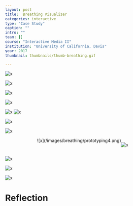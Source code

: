 ```yaml
---
layout: post
title:  Breathing Visualizer
categories: interactive
type: "Case Study"
caption: ""
intro: ""
team: []
course: "Interactive Media II"
institution: "University of California, Davis"
year: 2017
thumbnail: thumbnails/thumb-breathing.gif

---
```

![x](/images/breathing/demo2.gif)

![x](/images/breathing/precedents.jpg)

![x](/images/breathing/site-map.gif)

![x](/images/breathing/user-flow.gif)

![x](/images/breathing/mockup1.gif)
![x](/images/breathing/mockup2.gif)

![x](/images/breathing/mockup3.gif)

![x](/images/breathing/navigation.gif)

<div markdown="1" style="display: flex; justify-content: center;">
![x](/images/breathing/prototyping4.png)

![x](/images/breathing/prototyping3.png)
</div>

![x](/images/breathing/styletile.jpg)

![x](/images/breathing/proto2.jpg)

![x](/images/breathing/proto1.jpg)

# Reflection
